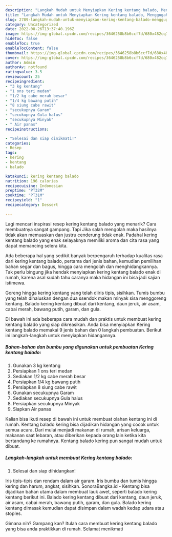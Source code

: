 ```yaml
---
description: "Langkah Mudah untuk Menyiapkan Kering kentang balado, Menggugah Selera"
title: "Langkah Mudah untuk Menyiapkan Kering kentang balado, Menggugah Selera"
slug: 2789-langkah-mudah-untuk-menyiapkan-kering-kentang-balado-menggugah-selera
category: Uncategorized
date: 2022-08-26T13:37:40.196Z
image: https://img-global.cpcdn.com/recipes/3646258b8b6ccf7d/680x482cq70/kering-kentang-balado-foto-resep-utama.jpg
hideToc: false
enableToc: true
enableTocContent: false
thumbnail: https://img-global.cpcdn.com/recipes/3646258b8b6ccf7d/680x482cq70/kering-kentang-balado-foto-resep-utama.jpg
cover: https://img-global.cpcdn.com/recipes/3646258b8b6ccf7d/680x482cq70/kering-kentang-balado-foto-resep-utama.jpg
author: Admin
authorAv: notfound
ratingvalue: 3.5
reviewcount: 25
recipeingredient:
- "3 kg kentang"
- "1 ons teri medan"
- "1/2 kg cabe merah besar"
- "1/4 kg bawang putih"
- "8 siung cabe rawit"
- "secukupnya Garam"
- "secukupnya Gula halus"
- "secukupnya Minyak"
- " Air panas"
recipeinstructions:

- "Selesai dan siap dinikmati!"
categories:
- Resep
tags:
- kering
- kentang
- balado

katakunci: kering kentang balado 
nutrition: 196 calories
recipecuisine: Indonesian
preptime: "PT32M"
cooktime: "PT31M"
recipeyield: "1"
recipecategory: Dessert

---
```



Lagi mencari inspirasi resep kering kentang balado yang menarik? Cara membuatnya sangat gampang. Tapi Jika salah mengolah maka hasilnya tidak akan memuaskan dan justru cenderung tidak enak. Padahal kering kentang balado yang enak selayaknya memiliki aroma dan cita rasa yang dapat memancing selera kita.


Ada beberapa hal yang sedikit banyak berpengaruh terhadap kualitas rasa dari kering kentang balado, pertama dari jenis bahan, kemudian pemilihan bahan segar dan bagus, hingga cara mengolah dan menghidangkannya. Tak perlu bingung jika hendak menyiapkan kering kentang balado enak di rumah, karena asal sudah tahu caranya maka hidangan ini bisa jadi sajian istimewa.

Goreng hingga kering kentang yang telah diiris tipis, sisihkan. Tumis bumbu yang telah dihaluskan dengan dua ssendok makan minyak sisa menggoreng kentang. Balado kering kentang dibuat dari kentang, daun jeruk, air asam, cabai merah, bawang putih, garam, dan gula.


Di bawah ini ada beberapa cara mudah dan praktis untuk membuat kering kentang balado yang siap dikreasikan. Anda bisa menyiapkan Kering kentang balado memakai 9 jenis bahan dan 0 langkah pembuatan. Berikut ini langkah-langkah untuk menyiapkan hidangannya.

<!--inarticleads1-->

##### Bahan-bahan dan bumbu yang digunakan untuk pembuatan Kering kentang balado:

1. Gunakan 3 kg kentang
1. Persiapkan 1 ons teri medan
1. Sediakan 1/2 kg cabe merah besar
1. Persiapkan 1/4 kg bawang putih
1. Persiapkan 8 siung cabe rawit
1. Gunakan secukupnya Garam
1. Sediakan secukupnya Gula halus
1. Persiapkan secukupnya Minyak
1. Siapkan  Air panas


Kalian bisa ikuti resep di bawah ini untuk membuat olahan kentang ini di rumah. Kentang balado kering bisa dijadikan hidangan yang cocok untuk semua acara. Dari mulai menjadi makanan di rumah, arisan keluarga, makanan saat lebaran, atau diberikan kepada orang lain ketika kita bertandang ke rumahnya. Kentang balado kering pun sangat mudah untuk dibuat. 

<!--inarticleads2-->

##### Langkah-langkah untuk membuat Kering kentang balado:


1. Selesai dan siap dihidangkan!

Iris tipis-tipis dan rendam dalam air garam. Iris bumbu dan tumis hingga kering dan harum, angkat, sisihkan. SonoraBangka.id - Kentang bisa dijadikan bahan utama dalam membuat lauk awet, seperti balado kering kentang berikut ini. Balado kering kentang dibuat dari kentang, daun jeruk, air asam, cabai merah, bawang putih, garam, dan gula. Balado kering kentang dimasak kemudian dapat disimpan dalam wadah kedap udara atau stoples. 

Gimana nih? Gampang kan? Itulah cara membuat kering kentang balado yang bisa anda praktikkan di rumah. Selamat menikmati
